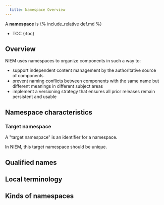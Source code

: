 ```yaml
---
  title: Namespace Overview
---
```


A **namespace** is {% include_relative def.md %}

- TOC
{:toc}

## Overview

NIEM uses namespaces to organize components in such a way to:

- support independent content management by the authoritative source of components
- prevent naming conflicts between components with the same name but different meanings in different subject areas
- implement a versioning strategy that ensures all prior releases remain persistent and usable

## Namespace characteristics

### Target namespace

A "target namespace" is an identifier for a namespace.

In NIEM, this target namespace should be unique.

## Qualified names

## Local terminology

## Kinds of namespaces